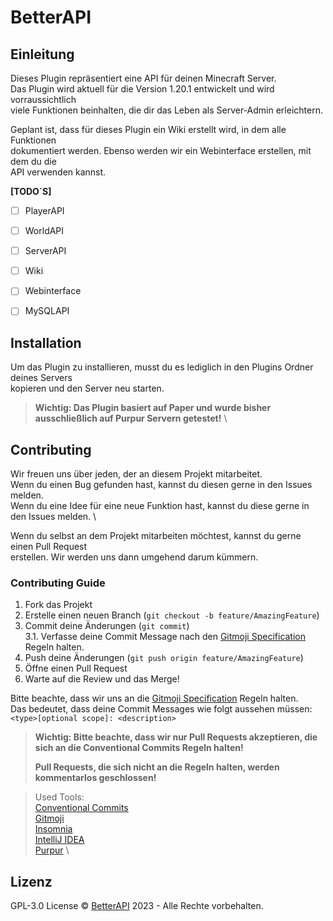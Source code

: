# BetterAPI
## Einleitung

Dieses Plugin repräsentiert eine API für deinen Minecraft Server. \
Das Plugin wird aktuell für die Version 1.20.1 entwickelt und wird vorraussichtlich \
viele Funktionen beinhalten, die dir das Leben als Server-Admin erleichtern.

Geplant ist, dass für dieses Plugin ein Wiki erstellt wird, in dem alle Funktionen \
dokumentiert werden. Ebenso werden wir ein Webinterface erstellen, mit dem du die \
API verwenden kannst.

**[TODO´S]**
 - [ ] PlayerAPI
 - [ ] WorldAPI
 - [ ] ServerAPI

 - [ ] Wiki
 - [ ] Webinterface
 - [ ] MySQLAPI

## Installation

Um das Plugin zu installieren, musst du es lediglich in den Plugins Ordner deines Servers \
kopieren und den Server neu starten.

> **Wichtig: Das Plugin basiert auf Paper und wurde bisher ausschließlich auf Purpur Servern getestet!** \

## Contributing

Wir freuen uns über jeden, der an diesem Projekt mitarbeitet. \
Wenn du einen Bug gefunden hast, kannst du diesen gerne in den Issues melden. \
Wenn du eine Idee für eine neue Funktion hast, kannst du diese gerne in den Issues melden. \

Wenn du selbst an dem Projekt mitarbeiten möchtest, kannst du gerne einen Pull Request \
erstellen. Wir werden uns dann umgehend darum kümmern. 

### Contributing Guide

1. Fork das Projekt
2. Erstelle einen neuen Branch (`git checkout -b feature/AmazingFeature`)
3. Commit deine Änderungen (`git commit`) \
   3.1. Verfasse deine Commit Message nach den [Gitmoji Specification](https://gitmoji.dev/specification/) Regeln halten.
4. Push deine Änderungen (`git push origin feature/AmazingFeature`)
5. Öffne einen Pull Request
6. Warte auf die Review und das Merge!

Bitte beachte, dass wir uns an die [Gitmoji Specification](https://gitmoji.dev/specification/) Regeln halten. \
Das bedeutet, dass deine Commit Messages wie folgt aussehen müssen: \
`<type>[optional scope]: <description>`

> **Wichtig: Bitte beachte, dass wir nur Pull Requests akzeptieren, die sich an die Conventional Commits Regeln halten!**
> 
> **Pull Requests, die sich nicht an die Regeln halten, werden kommentarlos geschlossen!**


> Used Tools: \
> [Conventional Commits](https://www.conventionalcommits.org/de/v1.0.0/) \
> [Gitmoji](https://gitmoji.dev/) \
> [Insomnia](https://insomnia.rest/) \
> [IntelliJ IDEA](https://www.jetbrains.com/de-de/idea/) \
> [Purpur](https://purpurmc.org/) \

## Lizenz

GPL-3.0 License © [BetterAPI](https://dev-cloud.systems/projects/betterapi) 2023 - Alle Rechte vorbehalten. 